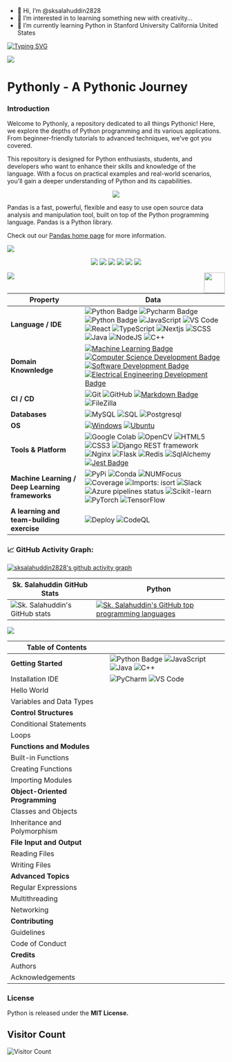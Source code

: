 - 👋 Hi, I’m @sksalahuddin2828
- 👀 I’m interested in to learning something new with creativity...
- 🌱 I’m currently learning Python in Stanford University California United States

[![Typing SVG](https://readme-typing-svg.demolab.com?font=Fira+Code&pause=1000&color=1E00F7&width=720&lines=Hi%2C+I'm+Sk.++Salahuddin+I+am+currently+working+as+Back-End+Developer)](https://git.io/typing-svg)

![](https://user-images.githubusercontent.com/89845641/220167426-0c5f630e-6d56-4617-9775-71c2bd025b4f.gif)

<h1> Pythonly - A Pythonic Journey </h1>

<h3>Introduction</h3>

<p>Welcome to Pythonly, a repository dedicated to all things Pythonic! Here, we explore the depths of Python programming and its various applications. From beginner-friendly tutorials to advanced techniques, we've got you covered.

This repository is designed for Python enthusiasts, students, and developers who want to enhance their skills and knowledge of the language. With a focus on practical examples and real-world scenarios, you'll gain a deeper understanding of Python and its capabilities.</p>

<div align="center">
    <img src="https://pandas.pydata.org/static/img/pandas.svg"><br>
</div>

Pandas is a fast, powerful, flexible and easy to use open source data analysis and manipulation tool, built on top of the Python programming language. Pandas is a Python library.

Check out our [Pandas home page](https://pandas.pydata.org/) for more information.

![](assets/Bottom_up.svg)

<!--   my-icons -->
<p align="center">
    <a href="https://github.com/sksalahuddin2828/sksalahuddin2828"><img src="https://img.shields.io/badge/status-updating-brightgreen.svg"></a>
    <a href="https://github.com/python/cpython"><img src="https://img.shields.io/badge/Python-3.10-FF1493.svg"></a>
    <a href="https://github.com/sksalahuddin2828/sksalahuddin2828/graphs/contributors"><img src="https://img.shields.io/github/contributors/sksalahuddin2828/sksalahuddin2828?color=blue"></a>
    <a href="https://github.com/sksalahuddin2828/sksalahuddin2828/stargazers"><img src="https://img.shields.io/github/stars/sksalahuddin2828/sksalahuddin2828.svg?logo=github"></a>
    <a href="https://github.com/sksalahuddin2828/sksalahuddin2828/network/members"><img src="https://img.shields.io/github/forks/sksalahuddin2828/sksalahuddin2828.svg?color=blue&logo=github"></a>
    <a href="https://visitorbadge.io/status?path=sksalahuddin2828"><img src="https://api.visitorbadge.io/api/daily?path=sksalahuddin2828&labelColor=%23697689&countColor=%2337d67a&style=plastic&labelStyle=none" /></a>
    <!-- <img src="https://visitor-badge.glitch.me/badge?page_id=sksalahuddin2828.sksalahuddin2828" alt="visitors"/> -->
</p>

<!--   my-header-img -->
![](./src/header_.png)
<a href="https://www.python.org/"><img src="https://upload.wikimedia.org/wikipedia/commons/c/c3/Python-logo-notext.svg" align="right" height="48" width="48" ></a>

<!--   my-skils -->

| Property                                        | Data                                                                                                                                                                                                                                                                                                                                                                                                                                                                                                                                                                                                                                                                                                                                                                                                                                                                                                                                                                                                                                                                                                                                                                                                                                                                                                                                                                                                                                                                                                                                                                                                                                                                                                                                                                                                            |
|-------------------------------------------------|-----------------------------------------------------------------------------------------------------------------------------------------------------------------------------------------------------------------------------------------------------------------------------------------------------------------------------------------------------------------------------------------------------------------------------------------------------------------------------------------------------------------------------------------------------------------------------------------------------------------------------------------------------------------------------------------------------------------------------------------------------------------------------------------------------------------------------------------------------------------------------------------------------------------------------------------------------------------------------------------------------------------------------------------------------------------------------------------------------------------------------------------------------------------------------------------------------------------------------------------------------------------------------------------------------------------------------------------------------------------------------------------------------------------------------------------------------------------------------------------------------------------------------------------------------------------------------------------------------------------------------------------------------------------------------------------------------------------------------------------------------------------------------------------------------------------|
| **Language / IDE**                              | ![Python Badge](https://img.shields.io/badge/-Python-3776AB?style=flat&logo=Python&logoColor=white) ![Pycharm Badge](https://img.shields.io/badge/-Pycharm-3776AB?style=flat&logo=Pycharm&logoColor=white) ![Python Badge](https://img.shields.io/badge/-Django-3776AB?style=flat&logo=Django&logoColor=white) ![JavaScript](https://img.shields.io/badge/-JavaScript-F7DF1C?style=flat-square&logo=javascript&logoColor=white&color=%23FFCE5A) ![VS Code](https://img.shields.io/badge/VSCode-white?style=flat-square&logo=visualstudiocode&logoColor=0173C1) ![React](https://img.shields.io/badge/-React-202020?style=flat-square&logo=react) ![TypeScript](https://img.shields.io/badge/-TypeScript-007ACC?style=flat-square&logo=typescript&logoColor=white) ![Nextjs](https://img.shields.io/badge/-NextJS-000000?style=flat-square&logo=nextjs&logoColor=white) ![SCSS](https://img.shields.io/badge/-SCSS-94476E?style=flat-square&logo=SASS) ![Java](https://img.shields.io/badge/-java-E34A86?style=flat-square&logo=java) ![NodeJS](https://img.shields.io/badge/-Nodejs-black?style=flat-square&logo=node.js) ![C++](https://img.shields.io/badge/-C++-00599C?style=flat-square&logo=c++)                                                                                                                                                                                                                                                                                                                                                                                                                                                                                                                                                                                                                                                                                                                                                                                                                                                                                                                                                                                                                                                                                                                                                                                                                                                                                                                                                                                                                                                                                                                           |
| **Domain Knownledge**                           | [![Machine Learning Badge](https://img.shields.io/badge/-Machine%20Learning-01D277?style=flat&logoColor=white)](https://github.com/sksalahuddin2828/sksalahuddin2828) [![Computer Science Development Badge](https://img.shields.io/badge/-Computer%20Science-FAB040?style=flat&logoColor=white)](https://github.com/search?q=user%3Asksalahuddin2828&type=Repositories) [![Software Development Badge](https://img.shields.io/badge/-Software%20Development-FF6600?style=flat&logoColor=white)](https://github.com/search?q=user%3Asksalahuddin2828&type=Repositories) [![Electrical Engineering Development Badge](https://img.shields.io/badge/-Electrical%20Engineering-4C8CBF?style=flat&logoColor=white)](https://github.com/search?q=user%3Asksalahuddin2828&type=Repositories)                                                                                                                                                                                                                                                                                                                                                                                                                                                                                                                                                                                                                                                                                                                                                                                                                                                                                                                                                                                                                                                                                      |
| **CI / CD**                                     | ![Git](https://img.shields.io/badge/-Git-black?style=flat-square&logo=git) ![GitHub](https://img.shields.io/badge/-GitHub-181717?style=flat-square&logo=github) [![Markdown Badge](https://img.shields.io/badge/-Markdown-2088FF?style=flat&logo=Markdown&logoColor=white)](https://github.com/sksalahuddin2828/sksalahuddin2828) ![FileZilla](https://img.shields.io/badge/-FileZilla-B40000?style=flat-square&logo=filezilla)                                                                                                                                                                                                                                                                                                                                                                                                                                                                                                                                                                                                                                                                                                                                                                                                                                                                                                                                                                                                                                                                                                                                                                                                                                                                                                                                                                                                                                                |
| **Databases**                                   | <img alt="MySQL" src="https://camo.githubusercontent.com/e863bc79abf7a53150665ce9eb1a93f4fb6183af46bc3fb345ee5562736eb23c/68747470733a2f2f696d672e736869656c64732e696f2f62616467652f4d7953514c2d2532333030662e7376673f6c6f676f3d6d7973716c266c6f676f436f6c6f723d7768697465" data-canonical-src="https://img.shields.io/badge/MySQL-%2300f.svg?logo=mysql&amp;logoColor=white" style="max-width: 100%;"> <img src="https://camo.githubusercontent.com/c44ec7dbcddd4dea22204197ce11e45bea3ef03ff97e45294bf66ea793527706/68747470733a2f2f696d672e736869656c64732e696f2f62616467652f2d53514c2d626c61636b3f7374796c653d666c61742d737175617265266c6f676f3d706f737467726573716c266c6f676f436f6c6f723d626c7565" alt="SQL" data-canonical-src="https://img.shields.io/badge/-SQL-black?style=flat-square&amp;logo=postgresql&amp;logoColor=blue" style="max-width: 100%;"> ![Postgresql](https://img.shields.io/badge/-Postgresql-white?style=flat-square&logo=Postgresql)                                                                                                                                                                                                                                                                                                                                                                                                                                                                                                                                                                                                                                                                                                                                                                                                                                                                                                                                               |
| **OS**                                          | <a target="_blank" rel="noopener noreferrer" href="https://camo.githubusercontent.com/b44114213a5a462903bd69611bb6846f1dc41fe6f3230bd37c67c3d4eb65f08c/68747470733a2f2f696d672e736869656c64732e696f2f62616467652f2d57696e646f77732d626c61636b3f7374796c653d666c61742d737175617265266c6f676f3d77696e646f7773266c6f676f436f6c6f723d626c7565"><img src="https://camo.githubusercontent.com/b44114213a5a462903bd69611bb6846f1dc41fe6f3230bd37c67c3d4eb65f08c/68747470733a2f2f696d672e736869656c64732e696f2f62616467652f2d57696e646f77732d626c61636b3f7374796c653d666c61742d737175617265266c6f676f3d77696e646f7773266c6f676f436f6c6f723d626c7565" alt="Windows" data-canonical-src="https://img.shields.io/badge/-Windows-black?style=flat-square&amp;logo=windows&amp;logoColor=blue" style="max-width: 100%;"></a> <a target="_blank" rel="noopener noreferrer" href="https://camo.githubusercontent.com/9c4bc049e33f41f122342a1714ccf872c34098a9f2c593c33c2322cf0129fa04/68747470733a2f2f696d672e736869656c64732e696f2f62616467652f2d5562756e74752d626c61636b3f7374796c653d666c61742d737175617265266c6f676f3d7562756e7475"><img src="https://camo.githubusercontent.com/9c4bc049e33f41f122342a1714ccf872c34098a9f2c593c33c2322cf0129fa04/68747470733a2f2f696d672e736869656c64732e696f2f62616467652f2d5562756e74752d626c61636b3f7374796c653d666c61742d737175617265266c6f676f3d7562756e7475" alt="Ubuntu" data-canonical-src="https://img.shields.io/badge/-Ubuntu-black?style=flat-square&amp;logo=ubuntu" style="max-width: 100%;"></a>                                                                                                                                                                                                                                                                           |
| **Tools & Platform**                            | ![Google Colab](https://img.shields.io/badge/Colab-F9AB00?style=for-the-badge&logo=googlecolab&color=525252) ![OpenCV](https://img.shields.io/badge/OpenCV-27338e?style=for-the-badge&logo=OpenCV&logoColor=white) ![HTML5](https://img.shields.io/badge/HTML5-E34F26?style=for-the-badge&logo=html5&logoColor=white) ![CSS3](https://img.shields.io/badge/CSS3-1572B6?style=for-the-badge&logo=css3&logoColor=white) ![Django REST framework](https://img.shields.io/badge/-Django%20REST%20framework-A30000?style=flat-square&logo=drf) ![Nginx](https://img.shields.io/badge/-Nginx-009400?style=flat-square&logo=nginx) ![Flask](https://img.shields.io/badge/-Flask-black?style=flat-square&logo=Flask&logoColor=white) ![Redis](https://img.shields.io/badge/-Redis-161F31?style=flat-square&logo=redis&logoColor=white) ![SqlAlchemy](https://img.shields.io/badge/-SqlAlchemy-FCA121?style=flat-square&logo=SqlAlchemy&logoColor=white) [![Jest Badge](https://img.shields.io/badge/Jest-C21325?logo=jest&logoColor=fff&style=flat)](https://jestjs.io/)                                                                                                                                                                                                                                                                                                                                                                                                                                                                                                                                                                                                                                                                                                                                                                                                                                                                                                                                                                                                                                                                                                                                                                                                                                                                                                                             |
| **Machine Learning / Deep Learning frameworks** | ![PyPi](https://img.shields.io/pypi/v/matplotlib) ![Conda](https://img.shields.io/conda/vn/conda-forge/matplotlib) ![NUMFocus](https://img.shields.io/badge/powered%20by-NumFOCUS-orange.svg?style=flat&colorA=E1523D&colorB=007D8A) ![Coverage](https://codecov.io/github/pandas-dev/pandas/coverage.svg?branch=main) ![Imports: isort](https://img.shields.io/badge/%20imports-isort-%231674b1?style=flat&labelColor=ef8336) ![Slack](https://img.shields.io/badge/join_Slack-information-brightgreen.svg?logo=slack) ![Azure pipelines status](https://dev.azure.com/matplotlib/matplotlib/_apis/build/status/matplotlib.matplotlib?branchName=main) ![Scikit-learn](http://img.shields.io/badge/-Scikit--Learn-eee?style=flat-square&logo=scikit-learn&logoColor=e26d00) ![PyTorch](http://img.shields.io/badge/-PyTorch-eee?style=flat-square&logo=pytorch&logoColor=EE4C2C) ![TensorFlow](http://img.shields.io/badge/-TensorFlow-eee?style=flat-square&logo=tensorflow&logoColor=FF6F00) |
| **A learning and team-building exercise**       | ![Deploy](https://github.com/es-na-battlesnake/snakes/actions/workflows/deploy-branch.yml/badge.svg) ![CodeQL](https://github.com/es-na-battlesnake/snakes/actions/workflows/codeql-analysis.yml/badge.svg) |

<!--   GitHub stats graph -->
### 📈 GitHub Activity Graph:
[![sksalahuddin2828's github activity graph](https://github-readme-activity-graph.cyclic.app/graph?username=sksalahuddin2828&theme=github-compact)](https://github.com/sksalahuddin2828/github-readme-activity-graph)

|     Sk. Salahuddin GitHub Stats                                                                                                                   | Python                                                                                                                         |
|-----------------------------------------------------------------------------------------------------------------------------------------|---------------------------------------------------------------------------------------------------------------------------|
| ![Sk. Salahuddin's GitHub stats](https://github-readme-stats.vercel.app/api?username=sksalahuddin2828&show_icons=true&theme=radical) | [![Sk. Salahuddin's GitHub top programming languages](https://github-readme-stats.vercel.app/api/top-langs/?username=sksalahuddin2828&langs_count=8&layout=compact&theme=radical)](https://github.com/anuraghazra/github-readme-stats) |

<img src="https://github-readme-streak-stats.herokuapp.com/?user=sksalahuddin2828"></img>

| Table of Contents | |
| --- | --- |
| **Getting Started** | ![Python Badge](https://img.shields.io/badge/-Python-3776AB?style=flat&logo=Python&logoColor=white) ![JavaScript](https://img.shields.io/badge/-JavaScript-F7DF1C?style=flat-square&logo=javascript&logoColor=white&color=%23FFCE5A) ![Java](https://img.shields.io/badge/-java-E34A86?style=flat-square&logo=java) ![C++](https://img.shields.io/badge/-C++-00599C?style=flat-square&logo=c++)|
| Installation IDE | ![PyCharm](https://img.shields.io/badge/PyCharm-white?style=flat-square&logo=pycharm&logoColor=black) ![VS Code](https://img.shields.io/badge/VSCode-white?style=flat-square&logo=visualstudiocode&logoColor=0173C1) |
| Hello World | |
| Variables and Data Types | |
| **Control Structures** | |
| Conditional Statements | |
| Loops | |
| **Functions and Modules** | |
| Built-in Functions | |
| Creating Functions | |
| Importing Modules | |
| **Object-Oriented Programming** | |
| Classes and Objects | |
| Inheritance and Polymorphism | |
| **File Input and Output** | |
| Reading Files | |
| Writing Files | |
| **Advanced Topics** | |
| Regular Expressions | |
| Multithreading | |
| Networking | |
| **Contributing** | |
| Guidelines | |
| Code of Conduct | |
| **Credits** | |
| Authors | |
| Acknowledgements | |

<h3>License</h3>
<p>Python is released under the <b>MIT License.</b></p>

## Visitor Count

![Visitor Count](https://profile-counter.glitch.me/{sksalahuddin2828}/count.svg)
